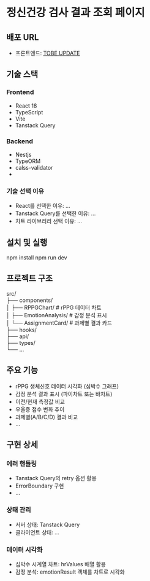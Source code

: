 # 정신건강 검사 결과 조회 페이지

## 배포 URL
- 프론트엔드: [TOBE UPDATE](#)

## 기술 스택
### Frontend
- React 18
- TypeScript
- Vite
- Tanstack Query
### Backend 
- Nestjs
- TypeORM
- calss-validator
- 

### 기술 선택 이유
- React를 선택한 이유: ...
- Tanstack Query를 선택한 이유: ...
- 차트 라이브러리 선택 이유: ...

## 설치 및 실행
npm install
npm run dev

## 프로젝트 구조
src/        
├── components/     
│   ├── RPPGChart/        # rPPG 데이터 차트     
│   ├── EmotionAnalysis/  # 감정 분석 표시    
│   └── AssignmentCard/   # 과제별 결과 카드   
├── hooks/  
├── api/    
├── types/  
└── ... 

## 주요 기능
- rPPG 생체신호 데이터 시각화 (심박수 그래프)
- 감정 분석 결과 표시 (파이차트 또는 바차트)
- 이전/현재 측정값 비교
- 우울증 점수 변화 추이
- 과제별(A/B/C/D) 결과 비교
- ...

## 구현 상세

### 에러 핸들링
- Tanstack Query의 retry 옵션 활용
- ErrorBoundary 구현
- ...

### 상태 관리
- 서버 상태: Tanstack Query
- 클라이언트 상태: ...

### 데이터 시각화
- 심박수 시계열 차트: hrValues 배열 활용
- 감정 분석: emotionResult 객체를 차트로 시각화

<!--
## 개선 사항 (선택)
실제 프로덕션 환경이라면 추가하고 싶은 기능이나 개선 방향
- PDF 리포트 생성
- 이메일 공유 기능
- 과거 세션 비교 기능
-->